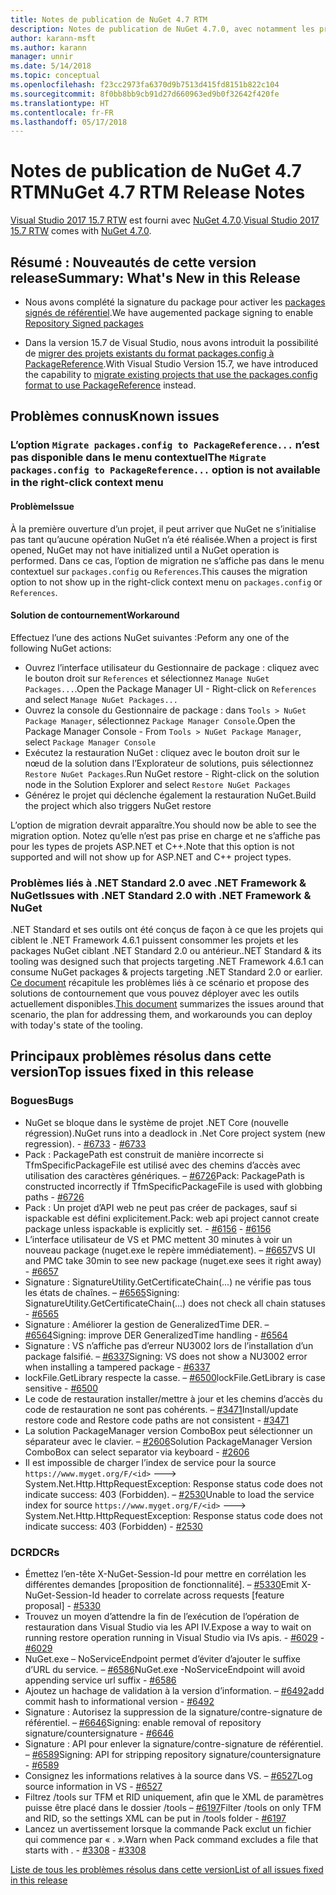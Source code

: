 ```yaml
---
title: Notes de publication de NuGet 4.7 RTM
description: Notes de publication de NuGet 4.7.0, avec notamment les problèmes connus, les résolutions de bogues, les fonctionnalités ajoutées et les DCR.
author: karann-msft
ms.author: karann
manager: unnir
ms.date: 5/14/2018
ms.topic: conceptual
ms.openlocfilehash: f23cc2973fa6370d9b7513d415fd8151b822c104
ms.sourcegitcommit: 8f0bb8bb9cb91d27d660963ed9b0f32642f420fe
ms.translationtype: HT
ms.contentlocale: fr-FR
ms.lasthandoff: 05/17/2018
---
```

# <a name="nuget-47-rtm-release-notes"></a><span data-ttu-id="2c612-103">Notes de publication de NuGet 4.7 RTM</span><span class="sxs-lookup"><span data-stu-id="2c612-103">NuGet 4.7 RTM Release Notes</span></span>

<span data-ttu-id="2c612-104">[Visual Studio 2017 15.7 RTW](https://www.visualstudio.com/news/releasenotes/vs2017-relnotes) est fourni avec [NuGet 4.7.0](https://dist.nuget.org/win-x86-commandline/v4.7.0/nuget.exe).</span><span class="sxs-lookup"><span data-stu-id="2c612-104">[Visual Studio 2017 15.7 RTW](https://www.visualstudio.com/news/releasenotes/vs2017-relnotes) comes with [NuGet 4.7.0](https://dist.nuget.org/win-x86-commandline/v4.7.0/nuget.exe).</span></span>

## <a name="summary-whats-new-in-this-release"></a><span data-ttu-id="2c612-105">Résumé : Nouveautés de cette version release</span><span class="sxs-lookup"><span data-stu-id="2c612-105">Summary: What's New in this Release</span></span>

* <span data-ttu-id="2c612-106">Nous avons complété la signature du package pour activer les [packages signés de référentiel](https://github.com/NuGet/Home/wiki/Repository-Signatures).</span><span class="sxs-lookup"><span data-stu-id="2c612-106">We have augemented package signing to enable [Repository Signed packages](https://github.com/NuGet/Home/wiki/Repository-Signatures)</span></span>

* <span data-ttu-id="2c612-107">Dans la version 15.7 de Visual Studio, nous avons introduit la possibilité de [migrer des projets existants du format packages.config à PackageReference](https://docs.microsoft.com/en-us/nuget/reference/migrate-packages-config-to-package-reference).</span><span class="sxs-lookup"><span data-stu-id="2c612-107">With Visual Studio Version 15.7, we have introduced the capability to [migrate existing projects that use the packages.config format to use PackageReference](https://docs.microsoft.com/en-us/nuget/reference/migrate-packages-config-to-package-reference) instead.</span></span>

## <a name="known-issues"></a><span data-ttu-id="2c612-108">Problèmes connus</span><span class="sxs-lookup"><span data-stu-id="2c612-108">Known issues</span></span>

### <a name="the-migrate-packagesconfig-to-packagereference-option-is-not-available-in-the-right-click-context-menu"></a><span data-ttu-id="2c612-109">L’option `Migrate packages.config to PackageReference...` n’est pas disponible dans le menu contextuel</span><span class="sxs-lookup"><span data-stu-id="2c612-109">The `Migrate packages.config to PackageReference...` option is not available in the right-click context menu</span></span>

#### <a name="issue"></a><span data-ttu-id="2c612-110">Problème</span><span class="sxs-lookup"><span data-stu-id="2c612-110">Issue</span></span>

<span data-ttu-id="2c612-111">À la première ouverture d’un projet, il peut arriver que NuGet ne s’initialise pas tant qu’aucune opération NuGet n’a été réalisée.</span><span class="sxs-lookup"><span data-stu-id="2c612-111">When a project is first opened, NuGet may not have initialized until a NuGet operation is performed.</span></span> <span data-ttu-id="2c612-112">Dans ce cas, l’option de migration ne s’affiche pas dans le menu contextuel sur `packages.config` ou `References`.</span><span class="sxs-lookup"><span data-stu-id="2c612-112">This causes the migration option to not show up in the right-click context menu on `packages.config` or `References`.</span></span>

#### <a name="workaround"></a><span data-ttu-id="2c612-113">Solution de contournement</span><span class="sxs-lookup"><span data-stu-id="2c612-113">Workaround</span></span>

<span data-ttu-id="2c612-114">Effectuez l’une des actions NuGet suivantes :</span><span class="sxs-lookup"><span data-stu-id="2c612-114">Peform any one of the following NuGet actions:</span></span>
* <span data-ttu-id="2c612-115">Ouvrez l’interface utilisateur du Gestionnaire de package : cliquez avec le bouton droit sur `References` et sélectionnez `Manage NuGet Packages...`.</span><span class="sxs-lookup"><span data-stu-id="2c612-115">Open the Package Manager UI - Right-click on `References` and select `Manage NuGet Packages...`</span></span>
* <span data-ttu-id="2c612-116">Ouvrez la console du Gestionnaire de package : dans `Tools > NuGet Package Manager`, sélectionnez `Package Manager Console`.</span><span class="sxs-lookup"><span data-stu-id="2c612-116">Open the Package Manager Console - From `Tools > NuGet Package Manager`, select `Package Manager Console`</span></span>
* <span data-ttu-id="2c612-117">Exécutez la restauration NuGet : cliquez avec le bouton droit sur le nœud de la solution dans l’Explorateur de solutions, puis sélectionnez `Restore NuGet Packages`.</span><span class="sxs-lookup"><span data-stu-id="2c612-117">Run NuGet restore - Right-click on the solution node in the Solution Explorer and select `Restore NuGet Packages`</span></span>
* <span data-ttu-id="2c612-118">Générez le projet qui déclenche également la restauration NuGet.</span><span class="sxs-lookup"><span data-stu-id="2c612-118">Build the project which also triggers NuGet restore</span></span>

<span data-ttu-id="2c612-119">L’option de migration devrait apparaître.</span><span class="sxs-lookup"><span data-stu-id="2c612-119">You should now be able to see the migration option.</span></span> <span data-ttu-id="2c612-120">Notez qu’elle n’est pas prise en charge et ne s’affiche pas pour les types de projets ASP.NET et C++.</span><span class="sxs-lookup"><span data-stu-id="2c612-120">Note that this option is not supported and will not show up for ASP.NET and C++ project types.</span></span>

### <a name="issues-with-net-standard-20-with-net-framework--nuget"></a><span data-ttu-id="2c612-121">Problèmes liés à .NET Standard 2.0 avec .NET Framework & NuGet</span><span class="sxs-lookup"><span data-stu-id="2c612-121">Issues with .NET Standard 2.0 with .NET Framework & NuGet</span></span>

<span data-ttu-id="2c612-122">.NET Standard et ses outils ont été conçus de façon à ce que les projets qui ciblent le .NET Framework 4.6.1 puissent consommer les projets et les packages NuGet ciblant .NET Standard 2.0 ou antérieur.</span><span class="sxs-lookup"><span data-stu-id="2c612-122">.NET Standard & its tooling was designed such that projects targeting .NET Framework 4.6.1 can consume NuGet packages & projects targeting .NET Standard 2.0 or earlier.</span></span> <span data-ttu-id="2c612-123">[Ce document](https://github.com/dotnet/standard/issues/481) récapitule les problèmes liés à ce scénario et propose des solutions de contournement que vous pouvez déployer avec les outils actuellement disponibles.</span><span class="sxs-lookup"><span data-stu-id="2c612-123">[This document](https://github.com/dotnet/standard/issues/481) summarizes the issues around that scenario, the plan for addressing them, and workarounds you can deploy with today's state of the tooling.</span></span>

## <a name="top-issues-fixed-in-this-release"></a><span data-ttu-id="2c612-124">Principaux problèmes résolus dans cette version</span><span class="sxs-lookup"><span data-stu-id="2c612-124">Top issues fixed in this release</span></span>

### <a name="bugs"></a><span data-ttu-id="2c612-125">Bogues</span><span class="sxs-lookup"><span data-stu-id="2c612-125">Bugs</span></span>

* <span data-ttu-id="2c612-126">NuGet se bloque dans le système de projet .NET Core (nouvelle régression).</span><span class="sxs-lookup"><span data-stu-id="2c612-126">NuGet runs into a deadlock in .Net Core project system (new regression).</span></span><span data-ttu-id="2c612-127"> - [#6733](https://github.com/NuGet/Home/issues/6733)</span><span class="sxs-lookup"><span data-stu-id="2c612-127"> - [#6733](https://github.com/NuGet/Home/issues/6733)</span></span>
* <span data-ttu-id="2c612-128">Pack : PackagePath est construit de manière incorrecte si TfmSpecificPackageFile est utilisé avec des chemins d’accès avec utilisation des caractères génériques. – [#6726](https://github.com/NuGet/Home/issues/6726)</span><span class="sxs-lookup"><span data-stu-id="2c612-128">Pack: PackagePath is constructed incorrectly if TfmSpecificPackageFile is used with globbing paths - [#6726](https://github.com/NuGet/Home/issues/6726)</span></span>
* <span data-ttu-id="2c612-129">Pack : Un projet d’API web ne peut pas créer de packages, sauf si ispackable est défini explicitement.</span><span class="sxs-lookup"><span data-stu-id="2c612-129">Pack: web api project cannot create package unless ispackable is explicitly set.</span></span><span data-ttu-id="2c612-130"> - [#6156](https://github.com/NuGet/Home/issues/6156)</span><span class="sxs-lookup"><span data-stu-id="2c612-130"> - [#6156](https://github.com/NuGet/Home/issues/6156)</span></span>
* <span data-ttu-id="2c612-131">L’interface utilisateur de VS et PMC mettent 30 minutes à voir un nouveau package (nuget.exe le repère immédiatement). – [#6657](https://github.com/NuGet/Home/issues/6657)</span><span class="sxs-lookup"><span data-stu-id="2c612-131">VS UI and PMC take 30min to see new package (nuget.exe sees it right away) - [#6657](https://github.com/NuGet/Home/issues/6657)</span></span>
* <span data-ttu-id="2c612-132">Signature : SignatureUtility.GetCertificateChain(...) ne vérifie pas tous les états de chaînes. – [#6565](https://github.com/NuGet/Home/issues/6565)</span><span class="sxs-lookup"><span data-stu-id="2c612-132">Signing:  SignatureUtility.GetCertificateChain(...) does not check all chain statuses - [#6565](https://github.com/NuGet/Home/issues/6565)</span></span>
* <span data-ttu-id="2c612-133">Signature : Améliorer la gestion de GeneralizedTime DER. – [#6564](https://github.com/NuGet/Home/issues/6564)</span><span class="sxs-lookup"><span data-stu-id="2c612-133">Signing:  improve DER GeneralizedTime handling - [#6564](https://github.com/NuGet/Home/issues/6564)</span></span>
* <span data-ttu-id="2c612-134">Signature : VS n’affiche pas d’erreur NU3002 lors de l’installation d’un package falsifié. – [#6337](https://github.com/NuGet/Home/issues/6337)</span><span class="sxs-lookup"><span data-stu-id="2c612-134">Signing: VS does not show a NU3002 error when installing a tampered package - [#6337](https://github.com/NuGet/Home/issues/6337)</span></span>
* <span data-ttu-id="2c612-135">lockFile.GetLibrary respecte la casse. – [#6500](https://github.com/NuGet/Home/issues/6500)</span><span class="sxs-lookup"><span data-stu-id="2c612-135">lockFile.GetLibrary is case sensitive - [#6500](https://github.com/NuGet/Home/issues/6500)</span></span>
* <span data-ttu-id="2c612-136">Le code de restauration installer/mettre à jour et les chemins d’accès du code de restauration ne sont pas cohérents. – [#3471](https://github.com/NuGet/Home/issues/3471)</span><span class="sxs-lookup"><span data-stu-id="2c612-136">Install/update restore code and Restore code paths are not consistent - [#3471](https://github.com/NuGet/Home/issues/3471)</span></span>
* <span data-ttu-id="2c612-137">La solution PackageManager version ComboBox peut sélectionner un séparateur avec le clavier. – [#2606](https://github.com/NuGet/Home/issues/2606)</span><span class="sxs-lookup"><span data-stu-id="2c612-137">Solution PackageManager Version ComboBox can select separator via keyboard - [#2606](https://github.com/NuGet/Home/issues/2606)</span></span>
* <span data-ttu-id="2c612-138">Il est impossible de charger l’index de service pour la source `https://www.myget.org/F/<id>` ---> System.Net.Http.HttpRequestException: Response status code does not indicate success: 403 (Forbidden). – [#2530](https://github.com/NuGet/Home/issues/2530)</span><span class="sxs-lookup"><span data-stu-id="2c612-138">Unable to load the service index for source `https://www.myget.org/F/<id>` ---> System.Net.Http.HttpRequestException: Response status code does not indicate success: 403 (Forbidden) - [#2530](https://github.com/NuGet/Home/issues/2530)</span></span>

### <a name="dcrs"></a><span data-ttu-id="2c612-139">DCR</span><span class="sxs-lookup"><span data-stu-id="2c612-139">DCRs</span></span>

* <span data-ttu-id="2c612-140">Émettez l’en-tête X-NuGet-Session-Id pour mettre en corrélation les différentes demandes [proposition de fonctionnalité]. – [#5330](https://github.com/NuGet/Home/issues/5330)</span><span class="sxs-lookup"><span data-stu-id="2c612-140">Emit X-NuGet-Session-Id header to correlate across requests [feature proposal] - [#5330](https://github.com/NuGet/Home/issues/5330)</span></span>
* <span data-ttu-id="2c612-141">Trouvez un moyen d’attendre la fin de l’exécution de l’opération de restauration dans Visual Studio via les API IV.</span><span class="sxs-lookup"><span data-stu-id="2c612-141">Expose a way to wait on running restore operation running in Visual Studio via IVs apis.</span></span><span data-ttu-id="2c612-142"> - [#6029](https://github.com/NuGet/Home/issues/6029)</span><span class="sxs-lookup"><span data-stu-id="2c612-142"> - [#6029](https://github.com/NuGet/Home/issues/6029)</span></span>
* <span data-ttu-id="2c612-143">NuGet.exe – NoServiceEndpoint permet d’éviter d’ajouter le suffixe d’URL du service. – [#6586](https://github.com/NuGet/Home/issues/6586)</span><span class="sxs-lookup"><span data-stu-id="2c612-143">NuGet.exe -NoServiceEndpoint will avoid appending service url suffix - [#6586](https://github.com/NuGet/Home/issues/6586)</span></span>
* <span data-ttu-id="2c612-144">Ajoutez un hachage de validation à la version d’information. – [#6492](https://github.com/NuGet/Home/issues/6492)</span><span class="sxs-lookup"><span data-stu-id="2c612-144">add commit hash to informational version - [#6492](https://github.com/NuGet/Home/issues/6492)</span></span>
* <span data-ttu-id="2c612-145">Signature : Autorisez la suppression de la signature/contre-signature de référentiel. – [#6646](https://github.com/NuGet/Home/issues/6646)</span><span class="sxs-lookup"><span data-stu-id="2c612-145">Signing:  enable removal of repository signature/countersignature - [#6646](https://github.com/NuGet/Home/issues/6646)</span></span>
* <span data-ttu-id="2c612-146">Signature : API pour enlever la signature/contre-signature de référentiel. – [#6589](https://github.com/NuGet/Home/issues/6589)</span><span class="sxs-lookup"><span data-stu-id="2c612-146">Signing:  API for stripping repository signature/countersignature - [#6589](https://github.com/NuGet/Home/issues/6589)</span></span>
* <span data-ttu-id="2c612-147">Consignez les informations relatives à la source dans VS. – [#6527](https://github.com/NuGet/Home/issues/6527)</span><span class="sxs-lookup"><span data-stu-id="2c612-147">Log source information in VS - [#6527](https://github.com/NuGet/Home/issues/6527)</span></span>
* <span data-ttu-id="2c612-148">Filtrez /tools sur TFM et RID uniquement, afin que le XML de paramètres puisse être placé dans le dossier /tools – [#6197](https://github.com/NuGet/Home/issues/6197)</span><span class="sxs-lookup"><span data-stu-id="2c612-148">Filter /tools on only TFM and RID, so the settings XML can be put in /tools folder - [#6197](https://github.com/NuGet/Home/issues/6197)</span></span>
* <span data-ttu-id="2c612-149">Lancez un avertissement lorsque la commande Pack exclut un fichier qui commence par « . ».</span><span class="sxs-lookup"><span data-stu-id="2c612-149">Warn when Pack command excludes a file that starts with .</span></span><span data-ttu-id="2c612-150">  - [#3308](https://github.com/NuGet/Home/issues/3308)</span><span class="sxs-lookup"><span data-stu-id="2c612-150">  - [#3308](https://github.com/NuGet/Home/issues/3308)</span></span>

[<span data-ttu-id="2c612-151">Liste de tous les problèmes résolus dans cette version</span><span class="sxs-lookup"><span data-stu-id="2c612-151">List of all issues fixed in this release</span></span>](https://github.com/NuGet/Home/issues?q=is%3Aissue+is%3Aclosed+milestone%3A%224.7")
